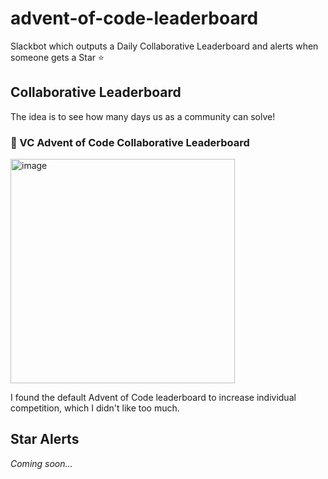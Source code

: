 # advent-of-code-leaderboard

Slackbot which outputs a Daily Collaborative Leaderboard and alerts when someone gets a Star ⭐️

## Collaborative Leaderboard

The idea is to see how many days us as a community can solve!

### :christmas_tree: VC Advent of Code Collaborative Leaderboard

<img width="359" alt="image" src="https://github.com/user-attachments/assets/3460c2d9-9bc0-4b90-80c4-3c5a7271a16b">

I found the default Advent of Code leaderboard to increase individual competition, which I didn't like too much.

## Star Alerts

*Coming soon...*
